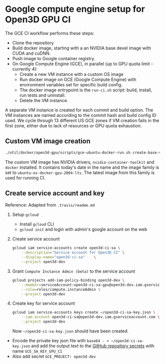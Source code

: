 # Google compute engine setup for Open3D GPU CI

The GCE CI workflow performs these steps:

- Clone the repository
- Build docker image, starting with a an NVIDIA base devel image with CUDA and
  cuDNN.
- Push image to Google container registry.
- On Google Compute Engine (GCE), in parallel (up to GPU quota limit - currently
  4):
  - Create a new VM instance with a custom OS image
  - Run docker image on GCE (Google Compute Engine) with environment variables
    set for specific build config.
  - The docker image entrypoint is the `run-ci.sh` script: build, install, run
    tests and uninstall.
  - Delete the VM instance.

A separate VM instance is created for each commit and build option. The VM
instances are named according to the commit hash and build config ID used. We
cycle through 13 different US GCE zones if VM creation fails in the first zone,
either due to lack of resources or GPU quota exhaustion.

## Custom VM image creation

```sh
./util/docker/open3d-gpu/scripts/gce-ubuntu-docker-run.sh create-base-vm-image
```

The custom VM image has NVIDIA drivers, `nvidia-container-toolkit` and `docker`
installed. It contains today's date in the name and the image family is set to
`ubuntu-os-docker-gpu-2004-lts`. The latest image from this family is
used for running CI.

## Create service account and key

Reference: Adapted from `.travis/readme.md`

1. Setup `gcloud`

   - Install `gcloud` CLI
   - `gcloud init` and login with admin's google account on the web

2. Create service account

   ```bash
   gcloud iam service-accounts create open3d-ci-sa \
       --description="Service account for Open3D CI" \
       --display-name="open3d-ci-sa"    \
       --project open3d-dev
   ```

3. Grant `Compute Instance Admin (beta)` to the service account

   ```bash
   gcloud projects add-iam-policy-binding open3d-dev \
       --member=serviceAccount:open3d-ci-sa-gpu@open3d-dev.iam.gserviceaccount.com \
       --role=roles/compute.instanceAdmin \
       --project open3d-dev
   ```

4. Create key for service account

   ```bash
   gcloud iam service-accounts keys create ~/open3d-ci-sa-key.json \
       --iam-account open3d-ci-sa@open3d-dev.iam.gserviceaccount.com \
       --project open3d-dev
   ```

   Now `~/open3d-ci-sa-key.json` should have been created.

- Encode the private key json file with `base64 - < ~/open3d-ci-sa-key.json` and
  add the output text to the
  [GitHub repository secrets](https://github.com/intel-isl/Open3D/settings/secrets)
  with name `GCE_SA_KEY_GPU_CI`
- Also add secret `GCE_PROJECT: open3d-dev`

